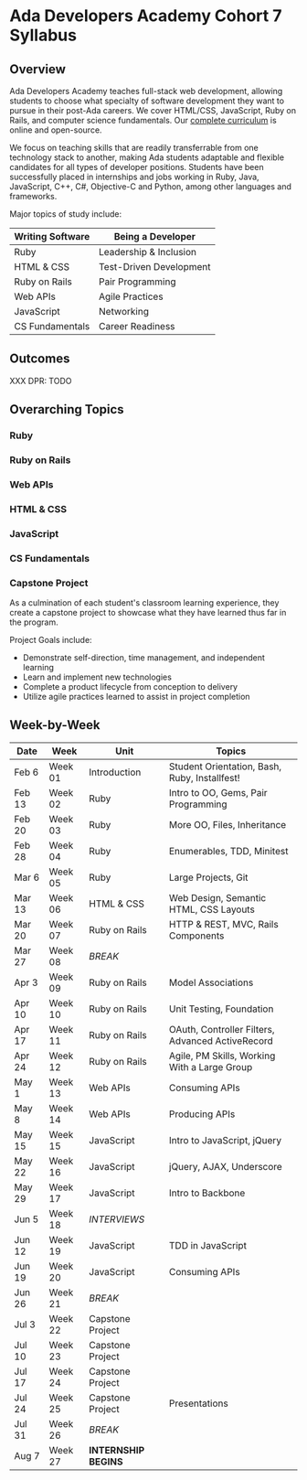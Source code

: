 # Ada Developers Academy Cohort 7 Syllabus

## Overview

Ada Developers Academy teaches full-stack web development, allowing students to choose what specialty of software development they want to pursue in their post-Ada careers. We cover HTML/CSS, JavaScript, Ruby on Rails, and computer science fundamentals. Our [complete curriculum](https://github.com/Ada-Developers-Academy/textbook-curriculum/) is online and open-source.

We focus on teaching skills that are readily transferrable from one technology stack to another, making Ada students adaptable and flexible candidates for all types of developer positions. Students have been successfully placed in internships and jobs working in Ruby, Java, JavaScript, C++, C#, Objective-C and Python, among other languages and frameworks.

Major topics of study include:

| Writing Software        | Being a Developer
|-------------------------|-------------------
| Ruby                    | Leadership & Inclusion
| HTML & CSS              | Test-Driven Development
| Ruby on Rails           | Pair Programming
| Web APIs                | Agile Practices
| JavaScript              | Networking
| CS Fundamentals         | Career Readiness

## Outcomes

XXX DPR: TODO

## Overarching Topics

### Ruby

### Ruby on Rails

### Web APIs

### HTML & CSS

### JavaScript

### CS Fundamentals

### Capstone Project

As a culmination of each student's classroom learning experience, they create a capstone project to showcase what they have learned thus far in the program.

Project Goals include:

* Demonstrate self-direction, time management, and independent learning
* Learn and implement new technologies
* Complete a product lifecycle from conception to delivery
* Utilize agile practices learned to assist in project completion

## Week-by-Week

| Date    | Week    | Unit             | Topics
|---------|---------|------------------|----------------------------------------
| Feb 6   | Week 01 | Introduction     | Student Orientation, Bash, Ruby, Installfest!
| Feb 13  | Week 02 | Ruby             | Intro to OO, Gems, Pair Programming
| Feb 20  | Week 03 | Ruby             | More OO, Files, Inheritance
| Feb 28  | Week 04 | Ruby             | Enumerables, TDD, Minitest
| Mar 6   | Week 05 | Ruby             | Large Projects, Git
| Mar 13  | Week 06 | HTML & CSS       | Web Design, Semantic HTML, CSS Layouts
| Mar 20  | Week 07 | Ruby on Rails    | HTTP & REST, MVC, Rails Components
| Mar 27  | Week 08 | _BREAK_          | &nbsp;
| Apr 3   | Week 09 | Ruby on Rails    | Model Associations
| Apr 10  | Week 10 | Ruby on Rails    | Unit Testing, Foundation
| Apr 17  | Week 11 | Ruby on Rails    | OAuth, Controller Filters, Advanced ActiveRecord
| Apr 24  | Week 12 | Ruby on Rails    | Agile, PM Skills, Working With a Large Group
| May 1   | Week 13 | Web APIs         | Consuming APIs
| May 8   | Week 14 | Web APIs         | Producing APIs
| May 15  | Week 15 | JavaScript       | Intro to JavaScript, jQuery
| May 22  | Week 16 | JavaScript       | jQuery, AJAX, Underscore
| May 29  | Week 17 | JavaScript       | Intro to Backbone
| Jun 5   | Week 18 | _INTERVIEWS_     | &nbsp;
| Jun 12  | Week 19 | JavaScript       | TDD in JavaScript
| Jun 19  | Week 20 | JavaScript       | Consuming APIs
| Jun 26  | Week 21 | _BREAK_          | &nbsp;
| Jul 3   | Week 22 | Capstone Project | &nbsp;
| Jul 10  | Week 23 | Capstone Project | &nbsp;
| Jul 17  | Week 24 | Capstone Project | &nbsp;
| Jul 24  | Week 25 | Capstone Project | Presentations
| Jul 31  | Week 26 | _BREAK_          | &nbsp;
| Aug 7   | Week 27 | __INTERNSHIP BEGINS__ | &nbsp;
